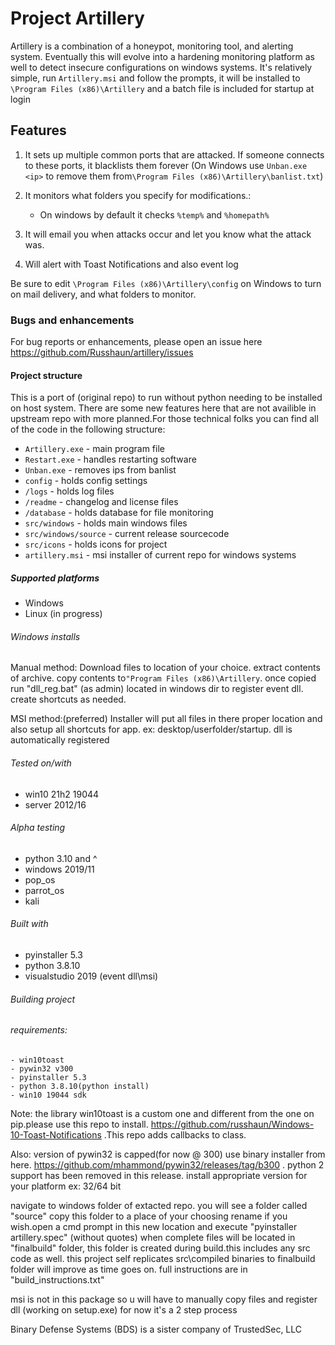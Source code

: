 # Project Artillery

Artillery is a combination of a honeypot, monitoring tool, and alerting system. Eventually this will evolve into a hardening monitoring platform as well to detect insecure configurations on windows systems. It's relatively simple, run ```Artillery.msi``` and follow the prompts, it will be installed to ```\Program Files (x86)\Artillery``` and a batch file is included for startup at login

## Features

1. It sets up multiple common ports that are attacked. If someone connects to these ports, it blacklists them forever (On Windows use ```Unban.exe <ip>``` to remove them from```\Program Files (x86)\Artillery\banlist.txt```)

2. It monitors what folders you specify for modifications.:
    - On windows by default it checks ```%temp%``` and ```%homepath%```

3. It will email you when attacks occur and let you know what the attack was.

4. Will alert with Toast Notifications and also event log

Be sure to edit ```\Program Files (x86)\Artillery\config``` on Windows to turn on mail delivery, and what folders to monitor.

### Bugs and enhancements

For bug reports or enhancements, please open an issue here https://github.com/Russhaun/artillery/issues

#### Project structure

This is a port of (original repo) to run without python needing to be installed on host system. There are some new features here that are not availible in upstream repo with more planned.For those technical folks you can find all of the code in the following structure:

- ```Artillery.exe``` - main program file
- ```Restart.exe``` - handles restarting software
- ```Unban.exe``` - removes ips from banlist
- ```config```    - holds config settings
- ```/logs```     - holds log files
- ```/readme```   - changelog and license files
- ```/database``` - holds database for file monitoring
- ```src/windows``` - holds main windows files
- ```src/windows/source``` - current release sourcecode
- ```src/icons``` - holds icons for project
- ```artillery.msi``` - msi installer of current repo for windows systems

##### Supported platforms

- Windows
- Linux (in progress)

###### Windows installs

Manual method:
  Download files to location of your choice. extract contents of archive. copy contents to```"Program Files (x86)\Artillery```. once copied run "dll_reg.bat" (as admin) located in windows dir to register event dll. create shortcuts as needed.

MSI method:(preferred)
  Installer will put all files in there proper location and also setup all shortcuts for app. ex: desktop/userfolder/startup. dll is automatically registered

###### Tested on/with

- win10 21h2 19044
- server 2012/16

###### Alpha testing

- python 3.10 and ^
- windows 2019/11
- pop_os
- parrot_os
- kali

###### Built with

- pyinstaller 5.3
- python 3.8.10
- visualstudio 2019 (event dll\msi)

###### Building project

###### requirements:

    - win10toast
    - pywin32 v300
    - pyinstaller 5.3
    - python 3.8.10(python install)
    - win10 19044 sdk

  Note:
    the library win10toast is a custom one and different from the one on pip.please use this repo to install. https://github.com/russhaun/Windows-10-Toast-Notifications .This repo adds callbacks to class.

  Also:
    version of pywin32 is capped(for now @ 300) use binary installer from here. https://github.com/mhammond/pywin32/releases/tag/b300 . python 2 support has been removed in this release. install appropriate version for your platform ex: 32/64 bit

  navigate to windows folder of extacted repo. you will see a folder called "source" copy this folder to a place of your choosing rename if you wish.open a cmd prompt in this new location  and execute "pyinstaller artillery.spec" (without quotes)  when complete files will be located in "finalbuild" folder, this folder is created during build.this includes any src code as well. this project self replicates src\compiled binaries to finalbuild folder will improve as time goes on. full instructions are in "build_instructions.txt"


  
  msi is not in this package so u will have to manually copy files and register dll (working on setup.exe) for now it's a 2 step process

Binary Defense Systems (BDS) is a sister company of TrustedSec, LLC
